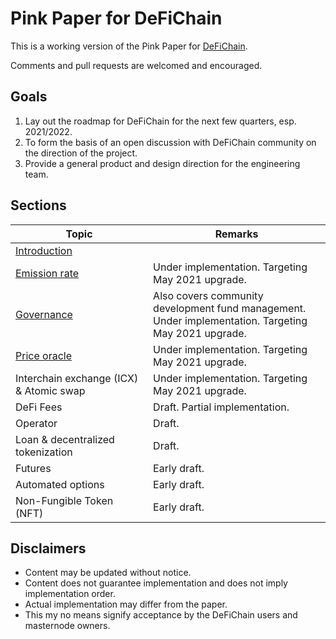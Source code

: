 # Pink Paper for DeFiChain

This is a working version of the Pink Paper for [DeFiChain](https://defichain.com).

Comments and pull requests are welcomed and encouraged.

## Goals

1. Lay out the roadmap for DeFiChain for the next few quarters, esp. 2021/2022.
1. To form the basis of an open discussion with DeFiChain community on the direction of the project.
1. Provide a general product and design direction for the engineering team.

## Sections

| Topic    | Remarks |
| ------------- | ------------- |
| [Introduction](README.md) |  |
| [Emission rate](/emission) | Under implementation. Targeting May 2021 upgrade. |
| [Governance](/governance) | Also covers community development fund management. <br> Under implementation. Targeting May 2021 upgrade. |
| [Price oracle](/price-oracle) | Under implementation. Targeting May 2021 upgrade. |
| Interchain exchange (ICX) & Atomic swap | Under implementation. Targeting May 2021 upgrade. |
| DeFi Fees | Draft. Partial implementation. |
| Operator | Draft. |
| Loan & decentralized tokenization | Draft. |
| Futures | Early draft. |
| Automated options  | Early draft. |
| Non-Fungible Token (NFT)  | Early draft. |

## Disclaimers

- Content may be updated without notice.
- Content does not guarantee implementation and does not imply implementation order.
- Actual implementation may differ from the paper.
- This my no means signify acceptance by the DeFiChain users and masternode owners.
